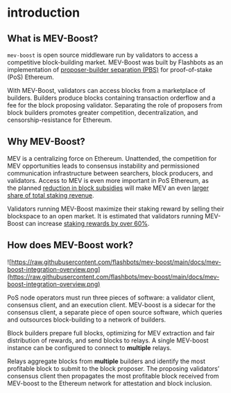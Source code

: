 # introduction

## What is MEV-Boost?

`mev-boost` is open source middleware run by validators to access a competitive block-building market. MEV-Boost was built by Flashbots as an implementation of [proposer-builder separation (PBS)](https://ethresear.ch/t/proposer-block-builder-separation-friendly-fee-market-designs/9725) for proof-of-stake (PoS) Ethereum.

With MEV-Boost, validators can access blocks from a marketplace of builders. Builders produce blocks containing transaction orderflow and a fee for the block proposing validator. Separating the role of proposers from block builders promotes greater competition, decentralization, and censorship-resistance for Ethereum.

## Why MEV-Boost?

MEV is a centralizing force on Ethereum. Unattended, the competition for MEV opportunities leads to consensus instability and permissioned communication infrastructure between searchers, block producers, and validators. Access to MEV is even more important in PoS Ethereum, as the planned [reduction in block subsidies](https://hackmd.io/@flashbots/mev-in-eth2) will make MEV an even [larger share of total staking revenue](https://github.com/flashbots/eth2-research/blob/main/notebooks/mev-in-eth2/eth2-mev-calc.ipynb).

Validators running MEV-Boost maximize their staking reward by selling their blockspace to an open market. It is estimated that validators running MEV-Boost can increase [staking rewards by over 60%](https://hackmd.io/@flashbots/mev-in-eth2).

## How does MEV-Boost work?

![https://raw.githubusercontent.com/flashbots/mev-boost/main/docs/mev-boost-integration-overview.png](https://raw.githubusercontent.com/flashbots/mev-boost/main/docs/mev-boost-integration-overview.png)

PoS node operators must run three pieces of software: a validator client, consensus client, and an execution client. MEV-boost is a sidecar for the consensus client, a separate piece of open source software, which queries and outsources block-building to a network of builders.

Block builders prepare full blocks, optimizing for MEV extraction and fair distribution of rewards, and send blocks to relays. A single MEV-boost instance can be configured to connect to **multiple** relays.

Relays aggregate blocks from **multiple** builders and identify the most profitable block to submit to the block proposer. The proposing validators’ consensus client then propagates the most profitable block received from MEV-boost to the Ethereum network for attestation and block inclusion.

